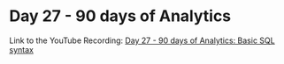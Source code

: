 
# Day 27 - 90 days of Analytics



Link to the YouTube Recording:
  [Day 27 - 90 days of Analytics: Basic SQL syntax](https://youtu.be/UInpGn8utjw)

  

